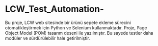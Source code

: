 # LCW_Test_Automation-
Bu proje, LCW web sitesinde bir ürünü sepete ekleme sürecini otomatikleştirmek için Python ve Selenium kullanmaktadır. Proje, Page Object Model (POM) tasarım deseni ile yazılmıştır. Bu sayede testler daha modüler ve sürdürülebilir hale getirilmiştir.
